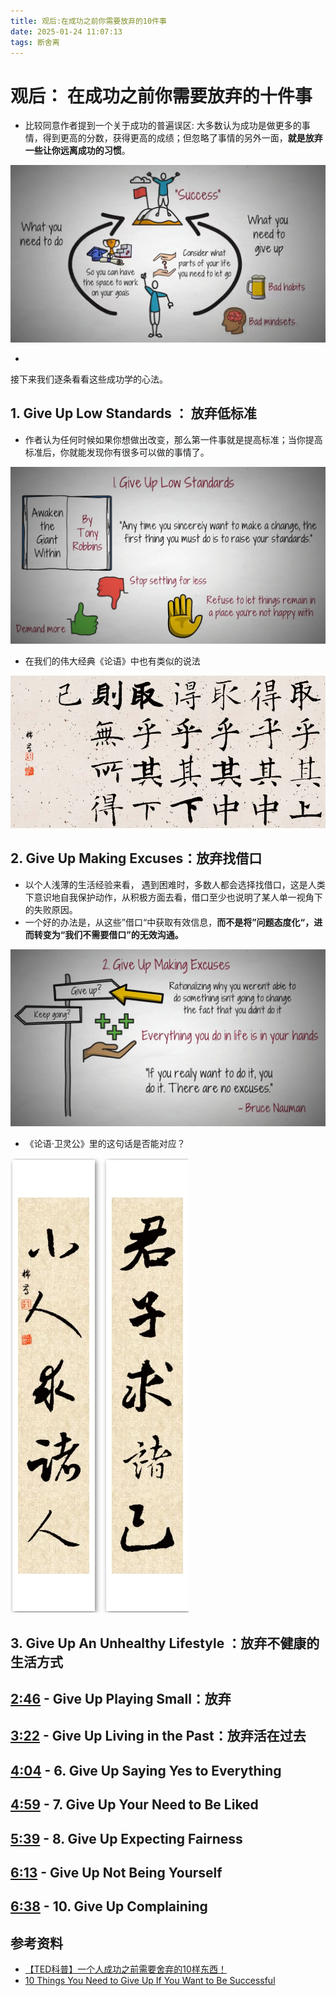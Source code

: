 ```yaml
---
title: 观后:在成功之前你需要放弃的10件事
date: 2025-01-24 11:07:13
tags: 断舍离	
---
```


# 观后： 在成功之前你需要放弃的十件事

- 比较同意作者提到一个关于成功的普遍误区: 大多数认为成功是做更多的事情，得到更高的分数，获得更高的成绩；但忽略了事情的另外一面，**就是放弃一些让你远离成功的习惯**。

![](https://github.com/juan-yun/blog/blob/main/source/_posts/assets/20250124/10%20Things%20You%20Need%20to%20Give%20Up%20If%20You%20Want%20to%20Be%20Successful%200-53%20screenshot.png?raw=true)

- 



接下来我们逐条看看这些成功学的心法。

## 1. Give Up Low Standards ： 放弃低标准 

- 作者认为任何时候如果你想做出改变，那么第一件事就是提高标准；当你提高标准后，你就能发现你有很多可以做的事情了。

![](https://github.com/juan-yun/blog/blob/main/source/_posts/assets/20250124/10%20Things%20You%20Need%20to%20Give%20Up%20If%20You%20Want%20to%20Be%20Successful%201-32%20screenshot.png?raw=true)



- 在我们的伟大经典《论语》中也有类似的说法

![放弃低标准.png](https://github.com/juan-yun/blog/blob/main/source/_posts/assets/20250124/%E6%94%BE%E5%BC%83%E4%BD%8E%E6%A0%87%E5%87%86.png?raw=true)



## 2. Give Up Making Excuses：放弃找借口

- 以个人浅薄的生活经验来看， 遇到困难时，多数人都会选择找借口，这是人类下意识地自我保护动作，从积极方面去看，借口至少也说明了某人单一视角下的失败原因。
- 一个好的办法是，从这些”借口“中获取有效信息，**而不是将”问题态度化“，进而转变为“我们不需要借口”的无效沟通。**

![10 Things You Need to Give Up If You Want to Be Successful 2-15 screenshot.png](https://github.com/juan-yun/blog/blob/main/source/_posts/assets/20250124/10%20Things%20You%20Need%20to%20Give%20Up%20If%20You%20Want%20to%20Be%20Successful%202-15%20screenshot.png?raw=true)

- 《论语·卫灵公》里的这句话是否能对应？

![](https://github.com/juan-yun/blog/blob/main/source/_posts/assets/20250124/%E6%94%BE%E5%BC%83%E6%89%BE%E5%80%9F%E5%8F%A3.png?raw=true)

## 3. Give Up An Unhealthy Lifestyle ：放弃不健康的生活方式



## [2:46](https://www.youtube.com/watch?v=-Jwf9hbXyUQ&t=166s) - Give Up Playing Small：放弃

## [3:22](https://www.youtube.com/watch?v=-Jwf9hbXyUQ&t=202s) - Give Up Living in the Past：放弃活在过去

##  [4:04](https://www.youtube.com/watch?v=-Jwf9hbXyUQ&t=244s) - 6. Give Up Saying Yes to Everything 

##  [4:59](https://www.youtube.com/watch?v=-Jwf9hbXyUQ&t=299s) - 7. Give Up Your Need to Be Liked 

##  [5:39](https://www.youtube.com/watch?v=-Jwf9hbXyUQ&t=339s) - 8. Give Up Expecting Fairness

##  [6:13](https://www.youtube.com/watch?v=-Jwf9hbXyUQ&t=373s) - Give Up Not Being Yourself 

##  [6:38](https://www.youtube.com/watch?v=-Jwf9hbXyUQ&t=398s) - 10. Give Up Complaining



## 参考资料

- [【TED科普】一个人成功之前需要舍弃的10样东西！](https://www.bilibili.com/video/BV17H4y1A7zN?spm_id_from=333.1245.0.0)
- [10 Things You Need to Give Up If You Want to Be Successful](https://www.youtube.com/watch?v=-Jwf9hbXyUQ)

